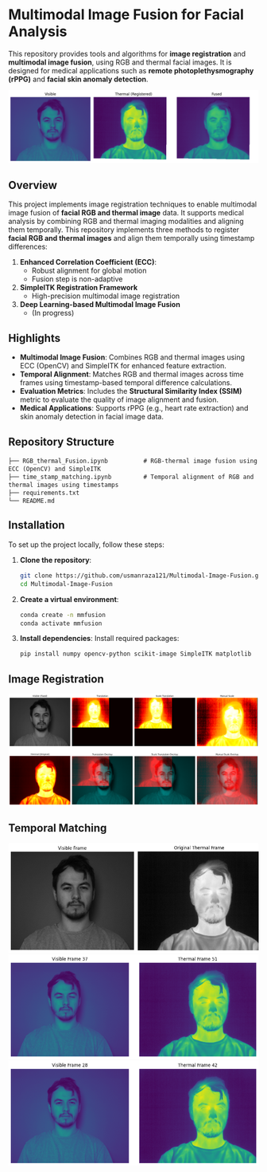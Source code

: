 # Multimodal Image Fusion for Facial Analysis

This repository provides tools and algorithms for **image registration** and **multimodal image fusion**, using RGB and thermal facial images. It is designed for medical applications such as **remote photoplethysmography (rPPG)** and **facial skin anomaly detection**.

![Multimodal Image Fusion](images/fuse1.png)

## Overview
This project implements image registration techniques to enable multimodal image fusion of **facial RGB and thermal image** data. It supports medical analysis by combining RGB and thermal imaging modalities and aligning them temporally. This repository implements three methods to register **facial RGB and thermal images** and align them temporally using timestamp differences:
1. **Enhanced Correlation Coefficient (ECC)**:
    - Robust alignment for global motion  
    - Fusion step is non-adaptive
2. **SimpleITK Registration Framework**
    - High-precision multimodal image registration
3. **Deep Learning-based Multimodal Image Fusion**
    - (In progress)
   
## Highlights
- **Multimodal Image Fusion**: Combines RGB and thermal images using ECC (OpenCV) and SimpleITK for enhanced feature extraction.
- **Temporal Alignment**: Matches RGB and thermal images across time frames using timestamp-based temporal difference calculations.
- **Evaluation Metrics**: Includes the **Structural Similarity Index (SSIM)** metric to evaluate the quality of image alignment and fusion.
- **Medical Applications**: Supports rPPG (e.g., heart rate extraction) and skin anomaly detection in facial image data.


## Repository Structure
```
├── RGB_thermal_Fusion.ipynb          # RGB-thermal image fusion using ECC (OpenCV) and SimpleITK
├── time_stamp_matching.ipynb         # Temporal alignment of RGB and thermal images using timestamps
├── requirements.txt  
└── README.md   
```

## Installation
To set up the project locally, follow these steps:

1. **Clone the repository**:
    ```bash
    git clone https://github.com/usmanraza121/Multimodal-Image-Fusion.git
    cd Multimodal-Image-Fusion
    
    ```

2. **Create a virtual environment**:
   ```bash
   conda create -n mmfusion
   conda activate mmfusion
   ```

3. **Install dependencies**:
   Install required packages:
   ```bash
   pip install numpy opencv-python scikit-image SimpleITK matplotlib
   ```



## Image Registration
![Image Registration Example](images/reg1.png)

## Temporal Matching
![Time-stamp mismatching example](images/diff.png)
![Time-stamp matching example](images/temp1.png)
![Time-stamp matching example](images/temp2.png)
